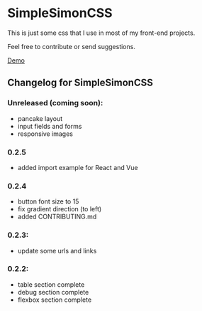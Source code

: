 # SimpleSimonCSS

This is just some css that I use in most of my front-end projects.

Feel free to contribute or send suggestions.

[Demo](https://simonhlee97.github.io/simplesimoncss)

## Changelog for SimpleSimonCSS

### Unreleased (coming soon):

-   pancake layout
-   input fields and forms
-   responsive images

### 0.2.5

-   added import example for React and Vue

### 0.2.4

-   button font size to 15
-   fix gradient direction (to left)
-   added CONTRIBUTING.md

### 0.2.3:

-   update some urls and links

### 0.2.2:

-   table section complete
-   debug section complete
-   flexbox section complete
